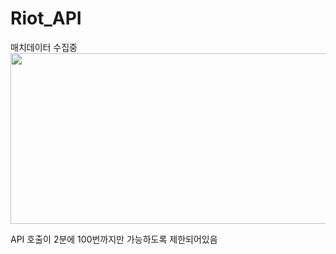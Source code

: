 # Riot_API
매치데이터 수집중
<img src="https://user-images.githubusercontent.com/82385650/143888493-d34a9473-d51b-428c-acd2-7e7dd7fe1fce.png"  width="841" height="273">

API 호출이 2분에 100번까지만 가능하도록 제한되어있음


